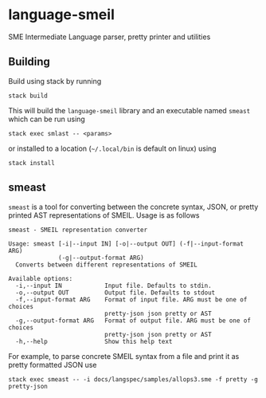 # language-smeil

SME Intermediate Language parser, pretty printer and utilities

## Building
Build using stack by running

```
stack build
```

This will build the `language-smeil` library and an executable named `smeast`
which can be run using

```
stack exec smlast -- <params>
```

or installed to a location (`~/.local/bin` is default on linux) using

```
stack install
```

## smeast
`smeast` is a tool for converting between the concrete syntax, JSON, or pretty
printed AST representations of SMEIL. Usage is as follows

```
smeast - SMEIL representation converter

Usage: smeast [-i|--input IN] [-o|--output OUT] (-f|--input-format ARG)
              (-g|--output-format ARG)
  Converts between different representations of SMEIL

Available options:
  -i,--input IN            Input file. Defaults to stdin.
  -o,--output OUT          Output file. Defaults to stdout
  -f,--input-format ARG    Format of input file. ARG must be one of choices
                           pretty-json json pretty or AST
  -g,--output-format ARG   Format of output file. ARG must be one of choices
                           pretty-json json pretty or AST
  -h,--help                Show this help text
```

For example, to parse concrete SMEIL syntax from a file and print it as pretty
formatted JSON use

```
stack exec smeast -- -i docs/langspec/samples/allops3.sme -f pretty -g pretty-json
```
